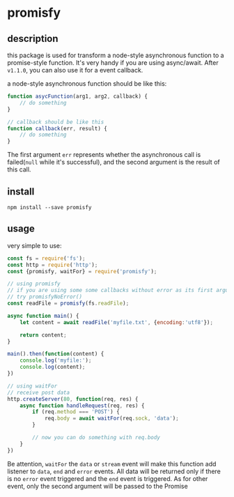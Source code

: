 # promisfy

## description

this package is used for transform a node-style asynchronous function to a promise-style function. It's very handy if you are using async/await. After `v1.1.0`, you can also use it for a event callback.

a node-style asynchronous function should be like this:

```javascript
function asycFunction(arg1, arg2, callback) {
    // do something
}

// callback should be like this
function callback(err, result) {
    // do something
}
```

The first argument `err` represents whether the asynchronous call is failed(`null` while it's successful), and the second argument is the result of this call.

## install

```shell
npm install --save promisfy
```

## usage

very simple to use:

```javascript
const fs = require('fs');
const http = require('http');
const {promisfy, waitFor} = require('promisfy');

// using promisfy
// if you are using some some callbacks without error as its first argument,
// try promisfyNoError()
const readFile = promisfy(fs.readFile);

async function main() {
    let content = await readFile('myfile.txt', {encoding:'utf8'});

    return content;
}

main().then(function(content) {
    console.log('myfile:');
    console.log(content);
})

// using waitFor
// receive post data
http.createServer(80, function(req, res) {
    async function handleRequest(req, res) {
        if (req.method === 'POST') {
            req.body = await waitFor(req.sock, 'data');
        }

        // now you can do something with req.body
    }
})
```

Be attention, `waitFor` the `data` or `stream` event will make this function add listener to `data`, `end` and `error` events. All data will be returned only if there is no `error` event triggered and the `end` event is triggered. As for other event, only the second argument will be passed to the Promise
